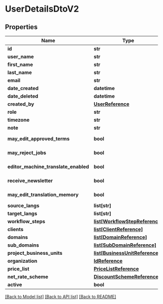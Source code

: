 # UserDetailsDtoV2

## Properties
Name | Type | Description | Notes
------------ | ------------- | ------------- | -------------
**id** | **str** |  | [optional] 
**user_name** | **str** |  | [optional] 
**first_name** | **str** |  | [optional] 
**last_name** | **str** |  | [optional] 
**email** | **str** |  | [optional] 
**date_created** | **datetime** |  | [optional] 
**date_deleted** | **datetime** |  | [optional] 
**created_by** | [**UserReference**](UserReference.md) |  | [optional] 
**role** | **str** |  | [optional] 
**timezone** | **str** |  | [optional] 
**note** | **str** |  | [optional] 
**may_edit_approved_terms** | **bool** | Default: false | [optional] 
**may_reject_jobs** | **bool** | Default: false | [optional] 
**editor_machine_translate_enabled** | **bool** | Default: true | [optional] 
**receive_newsletter** | **bool** | Default: true | [optional] 
**may_edit_translation_memory** | **bool** | Default: false | [optional] 
**source_langs** | **list[str]** |  | [optional] 
**target_langs** | **list[str]** |  | [optional] 
**workflow_steps** | [**list[WorkflowStepReference]**](WorkflowStepReference.md) |  | [optional] 
**clients** | [**list[ClientReference]**](ClientReference.md) |  | [optional] 
**domains** | [**list[DomainReference]**](DomainReference.md) |  | [optional] 
**sub_domains** | [**list[SubDomainReference]**](SubDomainReference.md) |  | [optional] 
**project_business_units** | [**list[BusinessUnitReference]**](BusinessUnitReference.md) |  | [optional] 
**organization** | [**IdReference**](IdReference.md) |  | [optional] 
**price_list** | [**PriceListReference**](PriceListReference.md) |  | [optional] 
**net_rate_scheme** | [**DiscountSchemeReference**](DiscountSchemeReference.md) |  | [optional] 
**active** | **bool** |  | [optional] 

[[Back to Model list]](../README.md#documentation-for-models) [[Back to API list]](../README.md#documentation-for-api-endpoints) [[Back to README]](../README.md)


